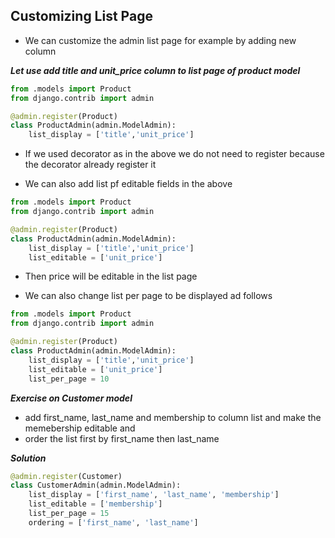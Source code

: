 ## Customizing List Page

- We can customize the admin list page for example by adding new column

___Let use add title and unit_price column to list page of product model___

```python
from .models import Product
from django.contrib import admin

@admin.register(Product)
class ProductAdmin(admin.ModelAdmin):
    list_display = ['title','unit_price']
```

- If we used decorator as in the above we do not need to register because the decorator already register it

- We can also add list pf editable fields in the above



```python
from .models import Product
from django.contrib import admin

@admin.register(Product)
class ProductAdmin(admin.ModelAdmin):
    list_display = ['title','unit_price']
    list_editable = ['unit_price']
```

- Then price will be editable in the list page


- We can also change list per page to be displayed ad follows

```python
from .models import Product
from django.contrib import admin

@admin.register(Product)
class ProductAdmin(admin.ModelAdmin):
    list_display = ['title','unit_price']
    list_editable = ['unit_price']
    list_per_page = 10
```

___Exercise on Customer model___

- add first_name, last_name and membership to column list and make the memebership editable 
and 
- order the list first by first_name then last_name


___Solution___

```python
@admin.register(Customer)
class CustomerAdmin(admin.ModelAdmin):
    list_display = ['first_name', 'last_name', 'membership']
    list_editable = ['membership']
    list_per_page = 15
    ordering = ['first_name', 'last_name']
```